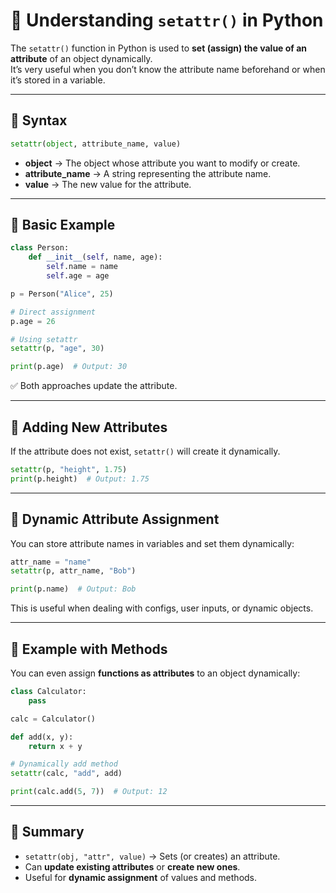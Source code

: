 # 📌 Understanding `setattr()` in Python

The `setattr()` function in Python is used to **set (assign) the value of an attribute** of an object dynamically.  
It’s very useful when you don’t know the attribute name beforehand or when it’s stored in a variable.

---

## 🔹 Syntax

```python
setattr(object, attribute_name, value)
```

- **object** → The object whose attribute you want to modify or create.  
- **attribute_name** → A string representing the attribute name.  
- **value** → The new value for the attribute.  

---

## 🔹 Basic Example

```python
class Person:
    def __init__(self, name, age):
        self.name = name
        self.age = age

p = Person("Alice", 25)

# Direct assignment
p.age = 26

# Using setattr
setattr(p, "age", 30)

print(p.age)  # Output: 30
```

✅ Both approaches update the attribute.  

---

## 🔹 Adding New Attributes

If the attribute does not exist, `setattr()` will create it dynamically.

```python
setattr(p, "height", 1.75)
print(p.height)  # Output: 1.75
```

---

## 🔹 Dynamic Attribute Assignment

You can store attribute names in variables and set them dynamically:

```python
attr_name = "name"
setattr(p, attr_name, "Bob")

print(p.name)  # Output: Bob
```

This is useful when dealing with configs, user inputs, or dynamic objects.

---

## 🔹 Example with Methods

You can even assign **functions as attributes** to an object dynamically:

```python
class Calculator:
    pass

calc = Calculator()

def add(x, y):
    return x + y

# Dynamically add method
setattr(calc, "add", add)

print(calc.add(5, 7))  # Output: 12
```

---

## 🚀 Summary

- `setattr(obj, "attr", value)` → Sets (or creates) an attribute.  
- Can **update existing attributes** or **create new ones**.  
- Useful for **dynamic assignment** of values and methods.  
